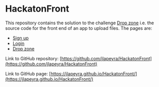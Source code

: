 # HackatonFront

This repository contains the solution to the challenge [Drop zone](https://nuwe.io/dev/competitions/fundacion-esplai-hackathon/fundacion-esplai-hackathon-reto-frontend) i.e. the source code for the front end of an app to upload files. The pages are:

- [Sign up](signup.html)
- [Login](login.html)
- [Drop zone](drop_zone.html)



Link to GitHub repository: [https://github.com/jlapeyra/HackatonFront](https://github.com/jlapeyra/HackatonFront)

Link to GitHub page: [https://jlapeyra.github.io/HackatonFront/](https://jlapeyra.github.io/HackatonFront/)